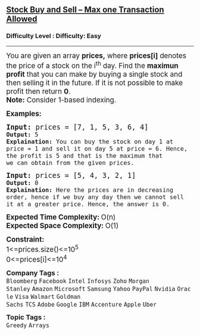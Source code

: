 <h2><a href="https://www.geeksforgeeks.org/problems/buy-stock-2/1?itm_source=geeksforgeeks&itm_medium=article&itm_campaign=practice_card">Stock Buy and Sell – Max one Transaction Allowed</a></h2><h3>Difficulty Level : Difficulty: Easy</h3><hr><div class="problems_problem_content__Xm_eO"><p><span style="font-size: 14pt;">You are given an array <strong>prices,</strong> where <strong>prices[i]</strong> denotes the price of a stock on the i<sup>th</sup> day. Find the <strong>maximun profit</strong> that you can make by buying a single stock and then selling it in the future. If it is not possible to make profit then return <strong>0</strong>.<br><strong>Note:</strong> Consider 1-based indexing.</span></p>
<p><span style="font-size: 14pt;"><strong>Examples:</strong></span></p>
<pre><span style="font-size: 14pt;"><strong>Input: </strong>prices = [7, 1, 5, 3, 6, 4]<code>
<strong>Output: </strong>5
<strong>Explaination:</strong> You can buy the stock on day 1 at price = 1 and sell it on day 5 at price = 6. Hence, the profit is 5 and that is the maximum that<br>we can obtain from the given prices.</code></span></pre>
<pre><span style="font-size: 14pt;"><strong>Input: </strong>prices = [5, 4, 3, 2, 1]<code>
<strong>Output: </strong>0
<strong>Explaination:</strong> Here the prices are in decreasing order, hence if we buy any day then we cannot sell it at a greater price. Hence, the answer is 0.</code></span></pre>
<p><span style="font-size: 14pt;"><strong>Expected Time Complexity: </strong>O(n)<br><strong>Expected Space Complexity:&nbsp;</strong>O(1)<br></span></p>
<p><span style="font-size: 14pt;"><strong>Constraint:</strong><br>1&lt;=prices.size()&lt;=10<sup>5</sup></span><br><span style="font-size: 14pt;">0&lt;=prices[i]&lt;=10<sup>4</sup></span></p></div><p><span style=font-size:18px><strong>Company Tags : </strong><br><code>Bloomberg</code>&nbsp;<code>Facebook</code>&nbsp;<code>Intel</code>&nbsp;<code>Infosys</code>&nbsp;<code>Zoho</code>&nbsp;<code>Morgan Stanley</code>&nbsp;<code>Amazon</code>&nbsp;<code>Microsoft</code>&nbsp;<code>Samsung</code>&nbsp;<code>Yahoo</code>&nbsp;<code>PayPal</code>&nbsp;<code>Nvidia</code>&nbsp;<code>Oracle</code>&nbsp;<code>Visa</code>&nbsp;<code>Walmart</code>&nbsp;<code>Goldman Sachs</code>&nbsp;<code>TCS</code>&nbsp;<code>Adobe</code>&nbsp;<code>Google</code>&nbsp;<code>IBM</code>&nbsp;<code>Accenture</code>&nbsp;<code>Apple</code>&nbsp;<code>Uber</code>&nbsp;<br><p><span style=font-size:18px><strong>Topic Tags : </strong><br><code>Greedy</code>&nbsp;<code>Arrays</code>&nbsp;